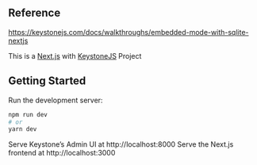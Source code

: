 ## Reference

https://keystonejs.com/docs/walkthroughs/embedded-mode-with-sqlite-nextjs

This is a [Next.js](https://nextjs.org/) with [KeystoneJS](https://keystonejs.com/) Project

## Getting Started

Run the development server:

```bash
npm run dev
# or
yarn dev
```

Serve Keystone’s Admin UI at http://localhost:8000
Serve the Next.js frontend at http://localhost:3000
